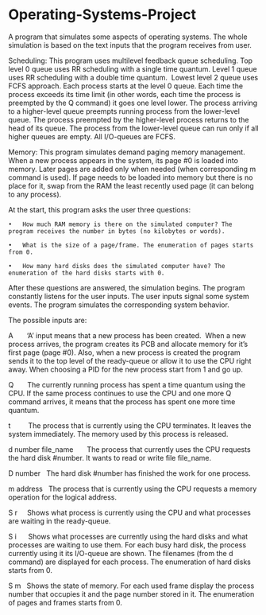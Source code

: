 # Operating-Systems-Project
A program that simulates some aspects of operating systems. The whole simulation is based on the text inputs that the program receives from user.

Scheduling: This program uses multilevel feedback queue scheduling. Top level 0 queue uses RR scheduling with a single time quantum. Level 1 queue uses RR scheduling with a double time quantum.  Lowest level 2 queue uses FCFS approach. Each process starts at the level 0 queue. Each time the process exceeds its time limit (in other words, each time the process is preempted by the Q command) it goes one level lower. The process arriving to a higher-level queue preempts running process from the lower-level queue. The process preempted by the higher-level process returns to the head of its queue. The process from the lower-level queue can run only if all higher queues are empty. All I/O-queues are FCFS.

Memory: This program simulates demand paging memory management. When a new process appears in the system, its page #0 is loaded into memory. Later pages are added only when needed (when corresponding m command is used). If page needs to be loaded into memory but there is no place for it, swap from the RAM the least recently used page (it can belong to any process). 

At the start, this program asks the user three questions:

	•	How much RAM memory is there on the simulated computer? The program receives the number in bytes (no kilobytes or words). 
	
	•	What is the size of a page/frame. The enumeration of pages starts from 0.
	
	•	How many hard disks does the simulated computer have? The enumeration of the hard disks starts with 0.

After these questions are answered, the simulation begins. The program constantly listens for the user inputs. The user inputs signal some system events. The program simulates the corresponding system behavior.
	
The possible inputs are:


A       ‘A’ input means that a new process has been created. 
When a new process arrives, the program creates its PCB and allocate memory for it’s first page (page #0).
Also, when a new process is created the program sends it to the top level of the ready-queue or allow it to use the CPU right away.
When choosing a PID for the new process start from 1 and go up.

Q       The currently running process has spent a time quantum using the CPU. If the same process continues to use the CPU and one more Q command arrives, it means that the process has spent one more time quantum.

t         The process that is currently using the CPU terminates. It leaves the system immediately. The memory used by this process is released. 

d number file_name       The process that currently uses the CPU requests the hard disk #number. It wants to read or write file file_name.

D number   The hard disk #number has finished the work for one process.

m address   The process that is currently using the CPU requests a memory operation for the logical address.

S r     Shows what process is currently using the CPU and what processes are waiting in the ready-queue. 

S i      Shows what processes are currently using the hard disks and what processes are waiting to use them. For each busy hard disk, the process currently using it its I/O-queue are shown. The filenames (from the d command) are displayed for each process. The enumeration of hard disks starts from 0.

S m   Shows the state of memory. For each used frame display the process number that occupies it and the page number stored in it. The enumeration of pages and frames starts from 0.

